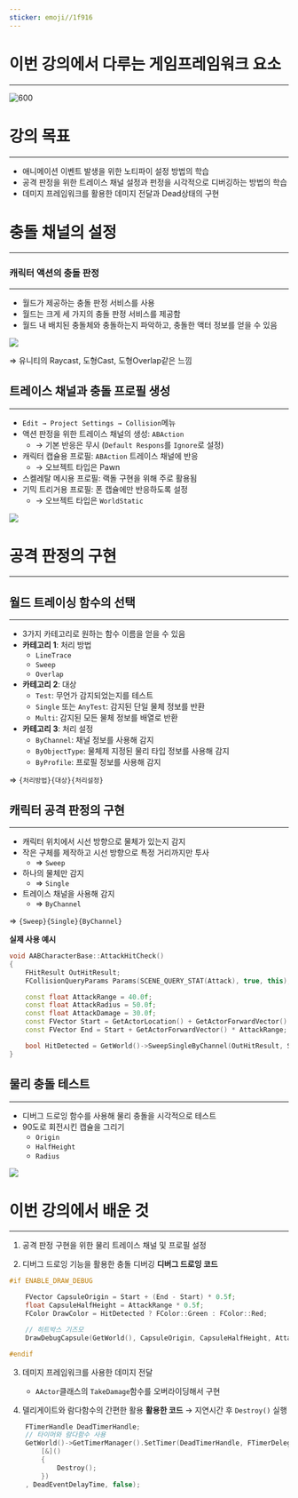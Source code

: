 ```yaml
---
sticker: emoji//1f916
---
```

# 이번 강의에서 다루는 게임프레임워크 요소
---
![600](https://i.imgur.com/Oxp4WdS.png)


# 강의 목표
---
- 애니메이션 이벤트 발생을 위한 노티파이 설정 방법의 학습
- 공격 판정을 위한 트레이스 채널 설정과 펀정을 시각적으로 디버깅하는 방법의 학습
- 데미지 프레임워크를 활용한 데미지 전달과 Dead상태의 구현


# 충돌 채널의 설정
---

### 캐릭터 액션의 충돌 판정
---
- 월드가 제공하는 충돌 판정 서비스를 사용
- 월드는 크게 세 가지의 충돌 판정 서비스를 제공함
- 월드 내 배치된 충돌체와 충돌하는지 파악하고, 충돌한 액터 정보를 얻을 수 있음

![](https://i.imgur.com/2ygYfOS.png)

⇒ 유니티의 Raycast, 도형Cast, 도형Overlap같은 느낌

## 트레이스 채널과 충돌 프로필 생성
---
- `Edit → Project Settings → Collision`메뉴
- 액션 판정을 위한 트레이스 채널의 생성: `ABAction`
	- → 기본 반응은 무시 (`Default Respons`를 `Ignore`로 설정)
- 캐릭터 캡슐용 프로필: `ABAction` 트레이스 채널에 반응
	- → 오브젝트 타입은 Pawn
- 스켈레탈 메시용 프로필: 랙돌 구현을 위해 주로 활용됨
- 기믹 트리거용 프로필: 폰 캡슐에만 반응하도록 설정
	- → 오브젝트 타입은 `WorldStatic`

![](https://i.imgur.com/fTkDtS9.png)


# 공격 판정의 구현
---

## 월드 트레이싱 함수의 선택
---
- 3가지 카테고리로 원하는 함수 이름을 얻을 수 있음
- **카테고리 1**: 처리 방법
	- `LineTrace`
	- `Sweep`
	- `Overlap`
- **카테고리 2**: 대상
	- `Test`: 무언가 감지되었는지를 테스트
	- `Single` 또는 `AnyTest`: 감지된 단일 물체 정보를 반환
	- `Multi`: 감지된 모든 물체 정보를 배열로 반환
- **카테고리 3**: 처리 설정
	- `ByChannel`: 채널 정보를 사용해 감지
	- `ByObjectType`: 물체제 지정된 물리 타입 정보를 사용해 감지
	- `ByProfile`: 프로필 정보를 사용해 감지

⇒ `{처리방법}{대상}{처리설정}`

## 캐릭터 공격 판정의 구현
---
- 캐릭터 위치에서 시선 방향으로 물체가 있는지 감지
- 작은 구체를 제작하고 시선 방향으로 특정 거리까지만 투사
	- ⇒ `Sweep`
- 하나의 물체만 감지
	- ⇒ `Single`
- 트레이스 채널을 사용해 감지
	- ⇒ `ByChannel`

⇒ `{Sweep}{Single}{ByChannel}`

**실제 사용 예시**
```Cpp
void AABCharacterBase::AttackHitCheck()
{
	FHitResult OutHitResult;
	FCollisionQueryParams Params(SCENE_QUERY_STAT(Attack), true, this);

	const float AttackRange = 40.0f;
	const float AttackRadius = 50.0f;
	const float AttackDamage = 30.0f;
	const FVector Start = GetActorLocation() + GetActorForwardVector() * GetCapsuleComponent()->GetScaledCapsuleRadius();
	const FVector End = Start + GetActorForwardVector() * AttackRange;

	bool HitDetected = GetWorld()->SweepSingleByChannel(OutHitResult, Start, End, FQuat::Identity, CCHANNEL_ABACTION, FCollisionShape::MakeSphere(AttackRadius), Params);
}
```


## 물리 충돌 테스트
---
- 디버그 드로잉 함수를 사용해 물리 충돌을 시각적으로 테스트
- 90도로 회전시킨 캡슐을 그리기
	- `Origin`
	- `HalfHeight`
	- `Radius`

![](https://i.imgur.com/yAduyvP.png)


# 이번 강의에서 배운 것
---
1. 공격 판정 구현을 위한 물리 트레이스 채널 및 프로필 설정

2. 디버그 드로잉 기능을 활용한 충돌 디버깅
**디버그 드로잉 코드**
```cpp
#if ENABLE_DRAW_DEBUG

	FVector CapsuleOrigin = Start + (End - Start) * 0.5f;
	float CapsuleHalfHeight = AttackRange * 0.5f;
	FColor DrawColor = HitDetected ? FColor::Green : FColor::Red;

	// 히트박스 기즈모
	DrawDebugCapsule(GetWorld(), CapsuleOrigin, CapsuleHalfHeight, AttackRadius, FRotationMatrix::MakeFromZ(GetActorForwardVector()).ToQuat(), DrawColor, false, 5.0f);

#endif
```

3. 데미지 프레임워크를 사용한 데미지 전달
	- `AActor`클래스의 `TakeDamage`함수를 오버라이딩해서 구현

4. 델리게이트와 람다함수의 간편한 활용
**활용한 코드** → 지연시간 후 `Destroy()` 실행
```cpp
	FTimerHandle DeadTimerHandle;
	// 타이머와 람다함수 사용
	GetWorld()->GetTimerManager().SetTimer(DeadTimerHandle, FTimerDelegate::CreateLambda(
		[&]()
		{
			Destroy();
		})
	, DeadEventDelayTime, false);
```

